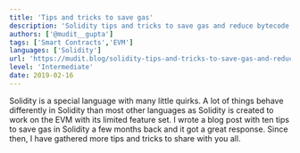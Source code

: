 ```yaml
---
title: 'Tips and tricks to save gas'
description: 'Solidity tips and tricks to save gas and reduce bytecode size'
authors: ['@mudit__gupta']
tags: ['Smart Contracts','EVM']
languages: ['Solidity']
url: 'https://mudit.blog/solidity-tips-and-tricks-to-save-gas-and-reduce-bytecode-size/'
level: 'Intermediate'
date: 2019-02-16
---
```


Solidity is a special language with many little quirks. A lot of things behave differently in Solidity than most other languages as Solidity is created to work on the EVM with its limited feature set. I wrote a blog post with ten tips to save gas in Solidity a few months back and it got a great response. Since then, I have gathered more tips and tricks to share with you all.